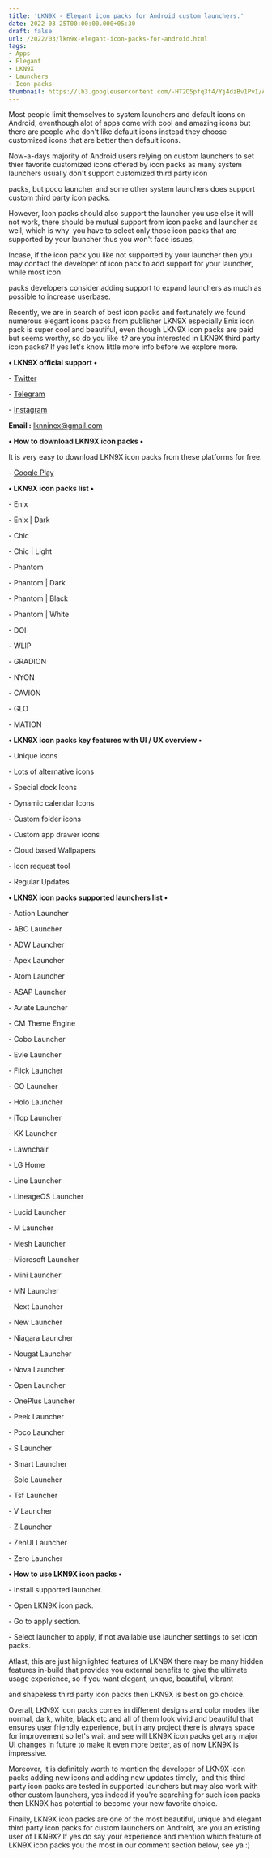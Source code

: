 ```yaml
---
title: 'LKN9X - Elegant icon packs for Android custom launchers.'
date: 2022-03-25T00:00:00.000+05:30
draft: false
url: /2022/03/lkn9x-elegant-icon-packs-for-android.html
tags: 
- Apps
- Elegant
- LKN9X
- Launchers
- Icon packs
thumbnail: https://lh3.googleusercontent.com/-HT2O5pfq3f4/Yj4dzBv1PvI/AAAAAAAAJ3s/e0zB_XI8kc4DvYao7KH2Yws6-EgthzrGQCNcBGAsYHQ/s1600/1648238013415269-0.png
---
```


  

Most people limit themselves to system launchers and default icons on Android, eventhough alot of apps come with cool and amazing icons but there are people who don't like default icons instead they choose customized icons that are better then default icons.

  

Now-a-days majority of Android users relying on custom launchers to set thier favorite customized icons offered by icon packs as many system launchers usually don't support customized third party icon

packs, but poco launcher and some other system launchers does support custom third party icon packs.

  

However, Icon packs should also support the launcher you use else it will not work, there should be mutual support from icon packs and launcher as well, which is why  you have to select only those icon packs that are supported by your launcher thus you won't face issues,

  

Incase, if the icon pack you like not supported by your launcher then you may contact the developer of icon pack to add support for your launcher, while most icon 

packs developers consider adding support to expand launchers as much as possible to increase userbase.

  

Recently, we are in search of best icon packs and fortunately we found numerous elegant icons packs from publisher LKN9X especially Enix icon pack is super cool and beautiful, even though LKN9X icon packs are paid but seems worthy, so do you like it? are you interested in LKN9X third party icon packs? If yes let's know little more info before we explore more.

  

**• LKN9X official support •**

\- [Twitter](https://twitter.com/lkn9x)

\- [Telegram](https://t.me/lkn9x)

\- [Instagram](https://www.instagram.com/lkn9x)

  

**Email :** [lknninex@gmail.com](mailto:lknninex@gmail.com)

**• How to download LKN9X icon packs •**

It is very easy to download LKN9X icon packs from these platforms for free.

\- [Google Play](https://play.google.com/store/apps/dev?id=6814879947646523419)

**• LKN9X icon packs list •**

\- Enix 

\- Enix | Dark

\- Chic

\- Chic | Light

\- Phantom

\- Phantom | Dark

\- Phantom | Black

\- Phantom | White

\- DOI   

\- WLIP

\- GRADION

\- NYON

\- CAVION

\- GLO

\- MATION

  

**• LKN9X icon packs key features with UI / UX overview •**

\- Unique icons

\- Lots of alternative icons

\- Special dock Icons

\- Dynamic calendar Icons

\- Custom folder icons

\- Custom app drawer icons

\- Cloud based Wallpapers 

\- Icon request tool

\- Regular Updates

**• LKN9X icon packs supported launchers list •**

\- Action Launcher 

\- ABC Launcher 

\- ADW Launcher 

\- Apex Launcher 

\- Atom Launcher

\- ASAP Launcher 

\- Aviate Launcher 

\- CM Theme Engine 

\- Cobo Launcher 

\- Evie Launcher 

\- Flick Launcher 

\- GO Launcher 

\- Holo Launcher 

\- iTop Launcher 

\- KK Launcher 

\- Lawnchair 

\- LG Home 

\- Line Launcher 

\- LineageOS Launcher 

\- Lucid Launcher 

\- M Launcher 

\- Mesh Launcher 

\- Microsoft Launcher 

\- Mini Launcher 

\- MN Launcher 

\- Next Launcher 

\- New Launcher 

\- Niagara Launcher 

\- Nougat Launcher 

\- Nova Launcher 

\- Open Launcher 

\- OnePlus Launcher 

\- Peek Launcher 

\- Poco Launcher 

\- S Launcher 

\- Smart Launcher 

\- Solo Launcher 

\- Tsf Launcher 

\- V Launcher 

\- Z Launcher 

\- ZenUI Launcher 

\- Zero Launcher  

  

**• How to use LKN9X icon packs •**

\- Install supported launcher.

  

\- Open LKN9X icon pack.

  

\- Go to apply section.

  

\- Select launcher to apply, if not available use launcher settings to set icon packs.

  

Atlast, this are just highlighted features of LKN9X there may be many hidden features in-build that provides you external benefits to give the ultimate usage experience, so if you want elegant, unique, beautiful, vibrant

and shapeless third party icon packs then LKN9X is best on go choice.

  

Overall, LKN9X icon packs comes in different designs and color modes like normal, dark, white, black etc and all of them look vivid and beautiful that ensures user friendly experience, but in any project there is always space for improvement so let's wait and see will LKN9X icon packs get any major UI changes in future to make it even more better, as of now LKN9X is impressive.

  

Moreover, it is definitely worth to mention the developer of LKN9X icon packs adding new icons and adding new updates timely,  and this third party icon packs are tested in supported launchers but may also work with other custom launchers, yes indeed if you're searching for such icon packs then LKN9X has potential to become your new favorite choice.

  

Finally, LKN9X icon packs are one of the most beautiful, unique and elegant third party icon packs for custom launchers on Android, are you an existing user of LKN9X? If yes do say your experience and mention which feature of LKN9X icon packs you the most in our comment section below, see ya :)